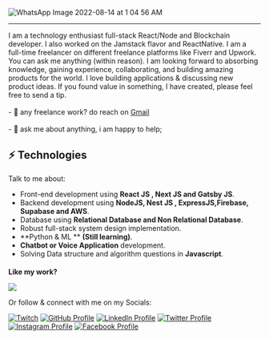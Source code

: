 
![WhatsApp Image 2022-08-14 at 1 04 56 AM](https://github.com/hamzaali81/hamzaali81/assets/41760022/dceb423a-cddf-458d-9525-badfc604fcb7)

<hr></hr>
<div>
 I am a technology enthusiast full-stack React/Node and Blockchain developer. I also worked on the Jamstack flavor and ReactNative. I am a full-time freelancer on different freelance platforms like Fiverr and Upwork. You can ask me anything (within reason). I am looking forward to absorbing knowledge, gaining experience, collaborating, and building amazing products for the world. I love building applications & discussing new product ideas. If you found value in something, I have created, please feel free to send a tip.
    <br></br>
- 💼 any freelance work? do reach on <a href="mailto:hamzaali81811@gmail.com">Gmail</a>
<br></br>
  - 💬 ask me about anything, i am happy to help;
</div>
 
   




## ⚡ Technologies
Talk to me about:
- Front-end development using **React JS , Next JS and Gatsby JS**.
- Backend development using **NodeJS, Nest JS , ExpressJS,Firebase, Supabase and AWS**.
- Database using **Relational Database and Non Relational Database**.
- Robust full-stack system design implementation.
- **Python & ML ** **(Still learning)**.
- **Chatbot or Voice Application** development.
- Solving Data structure and algorithm questions in **Javascript**.

<h4 style="margin-bottom: 0">Like my work? </h4>

<a href="https://www.buymeacoffee.com/hamzaali81"><img src="https://img.buymeacoffee.com/button-api/?text=Buy me a coffee&emoji=&slug=hamzaali81&button_colour=FFDD00&font_colour=000000&font_family=Cookie&outline_colour=000000&coffee_colour=ffffff" /></a>

Or follow & connect with me on my Socials:

[![Twitch](https://img.shields.io/badge/Twitch-9146FF?style=for-the-badge&logo=twitch&logoColor=white)](https://www.twitch.tv/hamzaali812)
[![GitHub Profile](https://img.shields.io/badge/GitHub-100000?style=for-the-badge&logo=github&logoColor=white)](https://github.com/hamzaali81)
[![LinkedIn Profile](https://img.shields.io/badge/LinkedIn-0077B5?style=for-the-badge&logo=twitter&logoColor=white)](https://www.linkedin.com/in/hamza-ali-124653162/)
[![Twitter Profile](https://img.shields.io/badge/Twitter-1DA1F2?style=for-the-badge&logo=linkedin&logoColor=white)](https://twitter.com/_hamzaahmed81_)
[![Instagram Profile](https://img.shields.io/badge/Instagram-E4405F?style=for-the-badge&logo=facebook&logoColor=white)](https://www.instagram.com/hamza_aliofficial81/)
[![Facebook Profile](https://img.shields.io/badge/Facebook-1877F2?style=for-the-badge&logo=instagram&logoColor=white)](https://www.facebook.com/profile.php?id=100008213460182)
